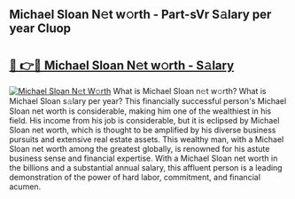 ## Michael Sloan N𝚎t w𝚘rth - Part-sVr S𝚊lary per year Cluop

# <h2><a href="http://gc3x9oy.nevu.top/?p=Michael+Sloan">🔗 👉🔴 Michael Sloan N𝚎t w𝚘rth - S𝚊lary</a></h2>

[![Michael Sloan N𝚎t W𝚘rth](https://i.imgur.com/Oavwk0R.jpeg)](http://gc3x9oy.nevu.top/?p=Michael+Sloan)
What is Michael Sloan n𝚎t w𝚘rth? What is Michael Sloan s𝚊lary per year?
This financially successful person's Michael Sloan net worth is considerable, making him one of the wealthiest in his field. His income from his job is considerable, but it is eclipsed by Michael Sloan net worth, which is thought to be amplified by his diverse business pursuits and extensive real estate assets. This wealthy man, with a Michael Sloan net worth among the greatest globally, is renowned for his astute business sense and financial expertise. With a Michael Sloan net worth in the billions and a substantial annual salary, this affluent person is a leading demonstration of the power of hard labor, commitment, and financial acumen.
